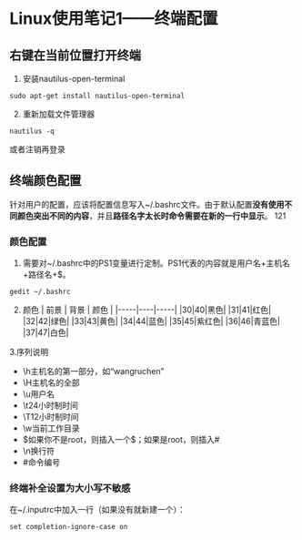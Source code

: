 # Linux使用笔记1——终端配置

## 右键在当前位置打开终端
1. 安装nautilus-open-terminal
```
sudo apt-get install nautilus-open-terminal
```

2. 重新加载文件管理器
```
nautilus -q
```
或者注销再登录

## 终端颜色配置
针对用户的配置，应该将配置信息写入~/.bashrc文件。由于默认配置**没有使用不同颜色突出不同的内容**，并且**路径名字太长时命令需要在新的一行中显示**。
121
### 颜色配置
1. 需要对~/.bashrc中的PS1变量进行定制。PS1代表的内容就是用户名+主机名+路径名+$。
```
gedit ~/.bashrc
```

2. 颜色
| 前景 | 背景 | 颜色 |
|-----|----|-----|
|30|40|黑色|
|31|41|红色|
|32|42|绿色|
|33|43|黄色|
|34|44|蓝色|
|35|45|紫红色|
|36|46|青蓝色|
|37|47|白色|

3.序列说明
- \h主机名的第一部分，如“wangruchen”
- \H主机名的全部
- \u用户名
- \t24小时制时间
- \T12小时制时间
- \w当前工作目录
- \$如果你不是root，则插入一个$；如果是root，则插入#
- \n换行符
- \#命令编号

### 终端补全设置为大小写不敏感
在~/.inputrc中加入一行（如果没有就新建一个）：
```
set completion-ignore-case on
```

